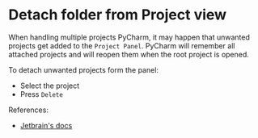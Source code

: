 # Detach folder from Project view

When handling multiple projects PyCharm, it may happen that unwanted projects get
added to the `Project Panel`. PyCharm will remember all attached projects and will
reopen them when the root project is opened.

To detach unwanted projects form the panel:

- Select the project
- Press `Delete`

References:

- [Jetbrain's docs](https://www.jetbrains.com/help/pycharm/2016.2/opening-multiple-projects.html#d860875e213)